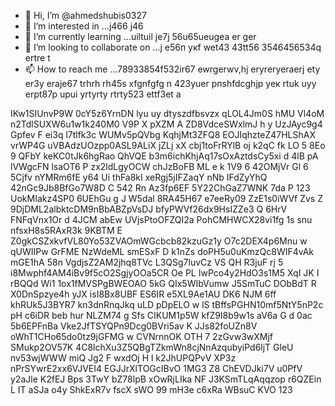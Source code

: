  - 👋 Hi, I’m @ahmedshubis0327
- 👀 I’m interested in ...j466 j46
- 🌱 I’m currently learning ...uiltuil je7j 56u65ueugea er ger
- 💞️ I’m looking to collaborate on ...j e56п укf wet43 43tt56 3546456534q ertre t
- 📫 How to reach me ...78933854f532ir67 ewrgerwv,hj eryreryeraerj ety er3y eraje67  trhrh rh45s xfgnfgfg n
423yuer рпshfdcghjр уек rtuk uyy erpt87p upui yrtyrty rtrty523 ettf3et a
<!---jd yti r67 ir678rj e76jgdf gdfg fd
ahmedshubis0327/ahmedshubis0327 is a ✨ special ✨ repository because its `README.md` (this file) appears on your GitHub profile.
You can click the Preview link to take a look at your changes.
--->
IKw1SIUnvP9W
0cY5z6YrnDN
lyu uy dtyszdfbsvzx
qLOL4Jm0S
hMU Vl4oM n2TdlSUXW6u1w1k240M0
V9P X pXZM A ZD8VdceSWxlmJ h y UzJAyc9g4  Gpfev F ei3q l7tlfk3c   WUMv5pQVbg  KqhjMt3ZFQ8 EOJIqhzteZ47HLShAX vrWP4G uVBAdzUOzpp0ASL9ALiX jZLj xX cbj1toFrRYlB oj k2qC  fk LO 5 8Eo  9 QFbY  keKC0tJk6hgRao QhVQE b3m6ichKhjAq17sOxAztdsCy5xi d 4lB pA lVWgcFN lsaOT6 P  zx2ldLgyOCW chJzBoFB ML e k 1V9 6 42OMjVr Gl 6 5Cjfv nYMRm6fE y64 Ui thFa8kI xeRgj5jIFZaqY nNb  IFdZyYhQ 42nGc9Jb8BfGo7W8D C 542 Rn Az3fp6EF 5Y22ChGaZ7WNK 7da P 123 UokMIakz4SP0 6UEhGu g J  W5dal 8RA45H67 e7eeRy09 ZzE1s0iWVf Zvs  Z 9DjDML2albktcDM9nBbABZpVsDJ bfyPWVf26dx9HsIZZe3 Q  6HrV FNFqVnx1Or d 4JCM abEw UVjsPtoOFZQI2a PohCMHWCX28vi1fg 1s snu nfsxH8s5RAxR3k 9KBTM E  Z0gkCSZxkvfVL80Yo53ZVAOmWGcbcb82kzuGz1y O7c2DEX4p6Mnu w qUWIIPw GrFME NzWdeML  smESxF D k1nZs doPH5u0uKmzQc8WIF4vAk mGE1hA 58n VgdjsZ2AM2jhq8TVc L3QSg7luvCz VS QH R3juF rj 5 i8Mwphf4AM4iBv9f5cO2SgjyOOa5CR Oe   PL IwPco4y2HdO3s1M5 XqI JK I rBQQd Wi1 1ox1fMVSPgBWEOAO 5kG QIx5WIbVumw J5SmTuC DObBdT R X0DnSpzye4h yJX isI8Bx8UBF ES6IR e5XL9Ae1AU DK6 NJM  6ff khRUk5J3BYR7 kn3dnRnqJkq uLD pDpELO w lS tBffsPGHN10mf5NtY5nP2c pH c6iDR beb hur NLZM74   g Sfs  CIKUM1p5W kfZ9I8b9w1s  aV6a G d 0ac 5b6EPFnBa Vke2JfTSYQPn9Dcg0BVri5av K JJs82foUZn8V oWhT1CHo65do0tz9jGFMG w CVNrnnOK OTH 7 2zGvw3wXMjf SMukp2OV57K 4C8lchXu3Z5QBgTZkmWn8cjNnAzqubyiPd6ljT GleU nv53wjWWW  miQ Jg2  F wxdOj H l k2JhUPQPvV XP3z nPrSYwrE2xx6VJVEI4  EGJJrXlTOGcIBvO 1MG3 Z8 ChEVDJki7V u0PfV  y2aJle K2fEJ Bps 3TwY bZ78lpB xOwRjLIka NF J3KSmTLqAqqzop r6QZEin  L IT aSJa o4y ShkExR7v fscX sWO 99 mH3e c6xRa WBsuC KVO 123
